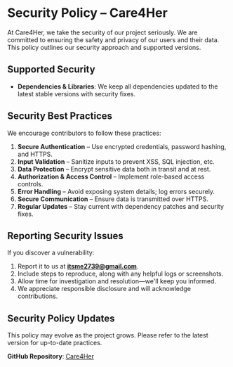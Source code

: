 # Security Policy – Care4Her

At Care4Her, we take the security of our project seriously. We are committed to ensuring the safety and privacy of our users and their data. This policy outlines our security approach and supported versions.

## Supported Security

- **Dependencies & Libraries**: We keep all dependencies updated to the latest stable versions with security fixes.

## Security Best Practices

We encourage contributors to follow these practices:

1. **Secure Authentication** – Use encrypted credentials, password hashing, and HTTPS.
2. **Input Validation** – Sanitize inputs to prevent XSS, SQL injection, etc.
3. **Data Protection** – Encrypt sensitive data both in transit and at rest.
4. **Authorization & Access Control** – Implement role-based access controls.
5. **Error Handling** – Avoid exposing system details; log errors securely.
6. **Secure Communication** – Ensure data is transmitted over HTTPS.
7. **Regular Updates** – Stay current with dependency patches and security fixes.

## Reporting Security Issues

If you discover a vulnerability:

1. Report it to us at **itsme2739@gmail.com**.
2. Include steps to reproduce, along with any helpful logs or screenshots.
3. Allow time for investigation and resolution—we'll keep you informed.
4. We appreciate responsible disclosure and will acknowledge contributions.

## Security Policy Updates

This policy may evolve as the project grows. Please refer to the latest version for up-to-date practices.

**GitHub Repository**: [Care4Her](https://github.com/itsdchanda/care4her)
